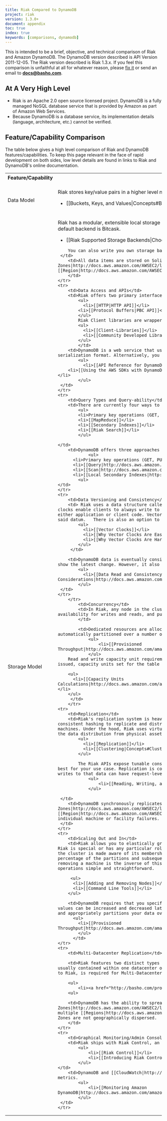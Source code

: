 ```yaml
---
title: Riak Compared to DynamoDB
project: riak
version: 1.3.0+
document: appendix
toc: true
index: true
keywords: [comparisons, dynamodb]
---
```


This is intended to be a brief, objective, and technical comparison of Riak and Amazon DynamoDB.  The DynamoDB version described is API Version 2011-12-05. The Riak version described is Riak 1.3.x. If you feel this comparison is unfaithful at all for whatever reason, please [fix it](https://github.com/basho/basho_docs/issues/new) or send an email to **docs@basho.com**.

## At A Very High Level

* Riak is an Apache 2.0 open source licensed project. DynamoDB is a fully managed NoSQL database service that is provided by Amazon as part of Amazon Web Services.
* Because DynamoDB is a database service, its implementation details (language, architecture, etc.) cannot be verified.

## Feature/Capability Comparison

The table below gives a high level comparison of Riak and DynamoDB features/capabilities.  To keep this page relevant in the face of rapid development on both sides, low level details are found in links to Riak and DynamoDB's online documentation.

<table>
    <tr>
        <th WIDTH="15%">Feature/Capability</th>
        <th WIDTH="42%">Riak</th>
        <th WIDTH="43%">DynamoDB</th>
    </tr>
    <tr>
        <td>Data Model</td>
        <td>Riak stores key/value pairs in a higher level namespsace called a bucket.
			<ul>
			  <li>[[Buckets, Keys, and Values|Concepts#Buckets-Keys-and-Values]] </li>
			</ul>
		</td>
        <td>DynamoDB's data model contains tables, items, and attributes. A database is a collection of tables. A table is a collection of items and each item is a collection of attributes.
			<ul>
			  <li>[[DynamoDB Data Model|http://docs.aws.amazon.com/amazondynamodb/latest/developerguide/DataModel.html]]</li>
			</ul>
		</td>
    </tr>
    <tr>
        <td>Storage Model</td>
        <td>Riak has a modular, extensible local storage system which lets you plug-in a backend store of your choice to suit your use case. The default backend is Bitcask.
			<ul>
			  <li>[[Riak Supported Storage Backends|Choosing a Backend]]</li>
			</ul>

		You can also write you own storage backend for Riak using our [[backend API|Backend API]].
	 </td>
        <td>All data items are stored on Solid State Disks (SSDs) and replicated across multiple [[Availability Zones|http://docs.aws.amazon.com/AWSEC2/latest/UserGuide/using-regions-availability-zones.html]] within a [[Region|http://docs.aws.amazon.com/AWSEC2/latest/UserGuide/using-regions-availability-zones.html]].
		</td>
    </tr>
    <tr>
        <td>Data Access and APIs</td>
        <td>Riak offers two primary interfaces (in addition to raw Erlang access):
			<ul>
			  <li>[[HTTP|HTTP API]]</li>
			<li>[[Protocol Buffers|PBC API]]</li>
			</ul>
			Riak Client libraries are wrappers around these APIs, and client support exists for dozens of languages.
			<ul>
			  <li>[[Client-Libraries]]</li>
			  <li>[[Community Developed Libraries and Projects|Community-Developed-Libraries-and-Projects]] </li>
			</ul>
			</td>
        <td>DynamoDB is a web service that uses HTTP as a transport and JavaScript Object Notation (JSON) as a message serialization format. Alternatively, you can use AWS SDKs that wrap the DynamoDB API calls.
			<ul>
			  <li>[[API Reference for DynamoDB|http://docs.aws.amazon.com/amazondynamodb/latest/developerguide/API.html]]</li>
        <li>[[Using the AWS SDKs with DynamoDB|http://docs.aws.amazon.com/amazondynamodb/latest/developerguide/UsingAWSSDK.html]]</li>
			</ul>
	 </td>
    </tr>
    <tr>
        <td>Query Types and Query-ability</td>
        <td>There are currently four ways to query data in Riak
			<ul>
			<li>Primary key operations (GET, PUT, DELETE, UPDATE)</li>
			<li>[[MapReduce]]</li>
			<li>[[Secondary Indexes]]</li>
			<li>[[Riak Search]]</li>
			</ul>

	</td>
        <td>DynamoDB offers three approaches to query data:
				<ul>
          <li>Primary key operations (GET, PUT, DELETE, UPDATE)</li>
          <li>[[Query|http://docs.aws.amazon.com/amazondynamodb/latest/developerguide/queryingdynamodb.html]]</li>
          <li>[[Scan|http://docs.aws.amazon.com/amazondynamodb/latest/developerguide/scandynamodb.html]]</li>
          <li>[[Local Secondary Indexes|http://docs.aws.amazon.com/amazondynamodb/latest/developerguide/LSI.html]]</li>
			<ul>
	</td>
    </tr>
	<tr>
        <td>Data Versioning and Consistency</td>
        <td> Riak uses a data structure called a vector clock to reason about causality and staleness of stored values. Vector clocks enable clients to always write to the database in exchange for consistency conflicts being resolved at read time by either application or client code. Vector clocks can be configured to store copies of a given datum based on size and age of said datum.   There is also an option to disable vector clocks and fall back to simple time-stamp based "last-write-wins".
			<ul>
			  <li>[[Vector Clocks]]</li>
			  <li>[[Why Vector Clocks Are Easy|http://basho.com/blog/technical/2010/01/29/why-vector-clocks-are-easy/]]</li>
			  <li>[[Why Vector Clocks Are Hard|http://basho.com/blog/technical/2010/04/05/why-vector-clocks-are-hard/]]</li>
			</ul>
		 </td>

        <td>DynamoDB data is eventually consistent, meaning that your read request immediately after a write operation might not show the latest change. However, it also offers you the option to request the most up-to-date version of the data.
			<ul>
			  <li>[[Data Read and Consistency Considerations|http://docs.aws.amazon.com/amazondynamodb/latest/developerguide/APISummary.html]]</li>
			</ul>
	 </td>
    </tr>
		</tr>
	        <td>Concurrency</td>
	        <td>In Riak, any node in the cluster can coordinate a read/write operation for any other node. Riak stresses availability for writes and reads, and puts the burden of resolution on the client at read time.
			</td>

	        <td>Dedicated resources are allocated to your table (tunable via API) to meet performance requirements, and data is automatically partitioned over a number of servers to meet request capacity.
				<ul>
					<li>[[Provisioned Throughput|http://docs.aws.amazon.com/amazondynamodb/latest/developerguide/ProvisionedThroughputIntro.html]]
				</ul>
        Read and write capacity unit requirements are set at table creation time. When requests such as get, update or delete are issued, capacity units set for the table are consumed.

        <ul>
          <li>[[Capacity Units Calculations|http://docs.aws.amazon.com/amazondynamodb/latest/developerguide/WorkingWithDDTables.html#CapacityUnitCalculations]]</li>
        </ul>
		 </td>
	    </tr>
    <tr>
        <td>Replication</td>
        <td>Riak's replication system is heavily influenced by the Dynamo Paper and Dr. Eric Brewer's CAP Theorem. Riak uses consistent hashing to replicate and distribute N copies of each value around a Riak cluster composed of any number of physical machines. Under the hood, Riak uses virtual nodes to handle the distribution and dynamic rebalancing of data, thus decoupling the data distribution from physical assets.
			<ul>
			  <li>[[Replication]]</li>
			  <li>[[Clustering|Concepts#Clustering]]</li>
			</ul>

			The Riak APIs expose tunable consistency and availability parameters that let you select which level configuration is best for your use case. Replication is configurable at the bucket level when first storing data in Riak. Subsequent reads and writes to that data can have request-level parameters.
				<ul>
					<li>[[Reading, Writing, and Updating Data|Concepts#Reading-Writing-and-Updating-Data]]</li>
				</ul>

	 </td>
        <td>DynamoDB synchronously replicates your data across multiple [[Availability Zones|http://docs.aws.amazon.com/AWSEC2/latest/UserGuide/using-regions-availability-zones.html]] within a [[Region|http://docs.aws.amazon.com/AWSEC2/latest/UserGuide/using-regions-availability-zones.html]] to help protect data against individual machine or facility failures.
	 </td>
    </tr>
    <tr>
        <td>Scaling Out and In</td>
        <td>Riak allows you to elastically grow and shrink your cluster while evenly balancing the load on each machine. No node in Riak is special or has any particular role. In other words, all nodes are masterless. When you add a physical machine to Riak, the cluster is made aware of its membership via gossiping of ring state. Once it's a member of the ring, it's assigned an equal percentage of the partitions and subsequently takes ownership of the data belonging to those partitions. The process for removing a machine is the inverse of this. Riak also ships with a comprehensive suite of command line tools to help make node operations simple and straightforward.

         <ul>
          <li>[[Adding and Removing Nodes]]</li>
          <li>[[Command Line Tools]]</li>
        </ul>

        <td>DynamoDB requires that you specify your required read and write throughput values when you create a table – throughput values can be increased and decreased later as access requirements change. This is used to reserve sufficient hardware resources and appropriately partitions your data over multiple servers to meet your throughput requirements.
          <ul>
            <li>[[Provisioned Throughput|http://docs.aws.amazon.com/amazondynamodb/latest/developerguide/ProvisionedThroughputIntro.html]]
            </ul>
          </td>
    </tr>
    <tr>
        <td>Multi-Datacenter Replication</td>

		<td>Riak features two distinct types of replication. Users can replicate to any number of nodes in one cluster (which is usually contained within one datacenter over a LAN) using the Apache 2.0 database. Riak Enterprise, Basho's commercial extension to Riak, is required for Multi-Datacenter deployments (meaning the ability to run active Riak clusters in N datacenters).

		<ul>
			<li><a href="http://basho.com/products/riak-enterprise/">Riak Enterprise</a></li>
		<ul>

        <td>DynamoDB has the ability to spread instances over multiple [[Availability Zones|http://docs.aws.amazon.com/AWSEC2/latest/UserGuide/using-regions-availability-zones.html]] within a Region, but not across multiple [[Regions|http://docs.aws.amazon.com/AWSEC2/latest/UserGuide/using-regions-availability-zones.html]]. Availability Zones are not geographically dispersed.
        </td>
    </tr>
    <tr>
        <td>Graphical Monitoring/Admin Console</td>
        <td>Riak ships with Riak Control, an open source graphical console for monitoring and managing Riak clusters.
			<ul>
				<li>[[Riak Control]]</li>
				<li>[[Introducing Riak Control|http://basho.com/blog/technical/2012/02/22/Riak-Control/]]
			</ul>
	</td>
        <td>DynamoDB and [[CloudWatch|http://aws.amazon.com/cloudwatch/]] are integrated, which allows you to monitor a variety of metrics.
			<ul>
				<li>[[Monitoring Amazon DynamoDB|http://docs.aws.amazon.com/amazondynamodb/latest/developerguide/MonitoringDynamoDB.html]]</li>
			</ul>
	 </td>
    </tr>
</table>

